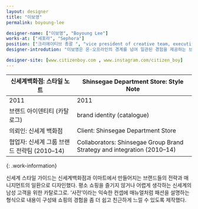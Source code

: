 ```yaml
---
layout: designer
title: "이보영"
permalink: boyoung-lee

designer-name: ["이보영", "Boyoung Lee"]
works-at: ["세포라", "Sephora"]
position: ["크리에이티브 총괄 ", "vice president of creative team, executive creative director"]
designer-introdution: "이보영은 온·오프라인의 경계를 넘어 일관된 경험을 제공하는 브랜드 콘텐츠와 스토리를 만들고 있는 크리에이티브 디렉터다. 2014년부터 미국 세포라(Sephora) 본사에서 옴니채널을 위한 다양한 브랜드 콘텐츠와 스토리를 만드는 크리에이티브 조직을 총괄하고 있으며 샌프란시스코에 사는 아이 둘의 엄마이기도 하다."

designer-site: [www.citizenboy.com , www.instagram.com/citizen_boy]
---
```


| 신세계백화점: 스타일 노트 | Shinsegae Department Store: Style Note |
|----------------|----------------|
| 2011 | 2011 |
| 브랜드 아이덴티티 (카탈로그) | brand identity (catalogue) |
| 의뢰인: 신세계 백화점 | Client: Shinsegae Department Store |
| 협업자: 신세계 그룹 브랜드 전략팀 (2010–14) | Collaborators: Shinsegae Group Brand Strategy and integration (2010–14) |
{: .work-information}

신세계 스타일 가이드는 신세계백화점과 이마트에서 만들어지는 브랜드들의 전략과 매니지먼트의 일환으로 디자인했다. 평소 쇼핑을 즐기지 않거나 어렵게 생각하는 신세계의 남성 고객을 위한 카탈로그로. ‘사전’이라는 익숙한 컨셉에 매뉴얼처럼 패션을 설명하는 형식으로 내용이 구성돼 쇼핑의 경험을 좀 더 쉽고 친근하게 느낄 수 있도록 제작했다.
